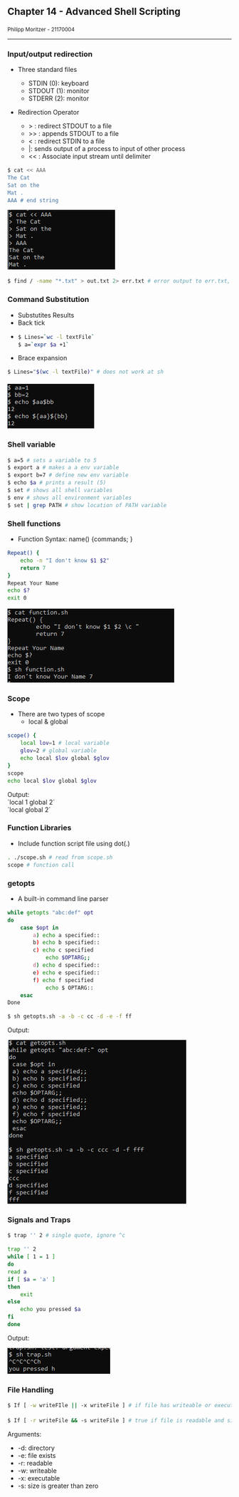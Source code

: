 ## Chapter 14 - Advanced Shell Scripting


<small>Philipp Moritzer - 21170004</small>
<hr/>


### Input/output redirection

- Three standard files
  - STDIN (0): keyboard
  - STDOUT (1): monitor
  - STDERR (2): monitor

- Redirection Operator
  - \> : redirect STDOUT to a file
  - \>> : appends STDOUT to a file
  - \< : redirect STDIN to a file
  - \|:  sends output of a process to input of other process
  - \<< : Associate input stream until delimiter 

```bash
$ cat << AAA
The Cat
Sat on the
Mat .
AAA # end string
```

![](../../images/2021-05-25-14-21-27.png)

```bash
$ find / -name "*.txt" > out.txt 2> err.txt # error output to err.txt, nomral output to out.txt
```

### Command Substitution

- Substutites Results
- Back tick
- ```bash
  $ Lines=`wc -l textFile`
  $ a=`expr $a +1`
  ```
- Brace expansion
 ```bash
 $ Lines="$(wc -l textFile)" # does not work at sh
 ```  
![](../../images/2021-05-25-14-26-58.png)  

### Shell variable

```bash
$ a=5 # sets a variable to 5
$ export a # makes a a env variable
$ export b=7 # define new env variable
$ echo $a # prints a result (5)
$ set # shows all shell variables
$ env # shows all environment variables
$ set | grep PATH # show location of PATH variable
```

### Shell functions
- Function Syntax: name() {commands; }

```bash
Repeat() {
    echo -n "I don't know $1 $2"
    return 7
}
Repeat Your Name
echo $?
exit 0
```  

![](../../images/2021-05-25-14-38-13.png)  

### Scope

- There are two types of scope
  - local & global

```bash
scope() {
    local lov=1 # local variable
    glov=2 # global variable
    echo local $lov global $glov
}
scope
echo local $lov global $glov 
```

Output:  
´local 1 global 2´  
´local global 2´ 

### Function Libraries

- Include function script file using dot(.)

```bash
. ./scope.sh # read from scope.sh
scope # function call
```

### getopts
- A built-in command line parser

```bash
while getopts "abc:def" opt
do
    case $opt in
        a) echo a specified::
        b) echo b specified::
        c) echo c specified
            echo $OPTARG;;
        d) echo d specified::
        e) echo e specified::
        f) echo f specified
            echo $ OPTARG::
    esac
Done
```
```bash
$ sh getopts.sh -a -b -c cc -d -e -f ff
```

Output:  

![](../../images/2021-05-25-16-00-33.png)  

### Signals and Traps

```bash
$ trap '' 2 # single quote, ignore ^c
```
```bash
trap '' 2 
while [ 1 = 1 ]
do
read a
if [ $a = 'a' ]
then
    exit
else
    echo you pressed $a
fi
done
```  
Output:  

![](../../images/2021-05-25-16-04-51.png)    

### File Handling

```bash
$ If [ -w writeFIle || -x writeFile ] # if file has writeable or executable permission statement will result in true

$ If [ -r writeFile && -s writeFile ] # true if file is readable and size is greater than 0
```
Arguments:
  - -d: directory
  - -e: file exists
  - -r: readable
  - -w: writeable
  - -x: executable
  - -s: size is greater than zero

